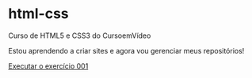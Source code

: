 # html-css

Curso de HTML5 e CSS3 do CursoemVídeo

Estou aprendendo a criar sites e agora vou gerenciar meus repositórios!

<a href="https://eduardoaugustobf.github.io/html-css/estudos/html-css/d010/responsivo.html">Executar o exercício 001</a>
